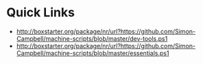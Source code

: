 Quick Links
===========

* http://boxstarter.org/package/nr/url?https://github.com/Simon-Campbell/machine-scripts/blob/master/dev-tools.ps1
* http://boxstarter.org/package/nr/url?https://github.com/Simon-Campbell/machine-scripts/blob/master/essentials.ps1